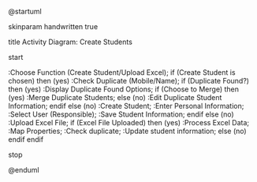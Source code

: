 @startuml

skinparam handwritten true

title Activity Diagram: Create Students

start

:Choose Function (Create Student/Upload Excel);
if (Create Student is chosen) then (yes)
  :Check Duplicate (Mobile/Name);
  if (Duplicate Found?) then (yes)
    :Display Duplicate Found Options;
    if (Choose to Merge) then (yes)
      :Merge Duplicate Students;
    else (no)
      :Edit Duplicate Student Information;
    endif
  else (no)
    :Create Student;
    :Enter Personal Information;
    :Select User (Responsible);
    :Save Student Information;
  endif
else (no)
  :Upload Excel File;
  if (Excel File Uploaded) then (yes)
    :Process Excel Data;
    :Map Properties;
    :Check duplicate;
    :Update student information;
  else (no)
  endif
endif

stop

@enduml
